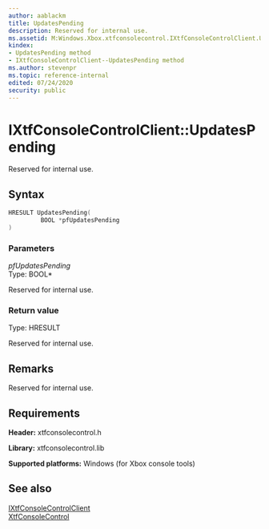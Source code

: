 ```yaml
---
author: aablackm
title: UpdatesPending
description: Reserved for internal use.
ms.assetid: M:Windows.Xbox.xtfconsolecontrol.IXtfConsoleControlClient.UpdatesPending(BOOL)
kindex:
- UpdatesPending method
- IXtfConsoleControlClient--UpdatesPending method
ms.author: stevenpr
ms.topic: reference-internal
edited: 07/24/2020
security: public
---
```


# IXtfConsoleControlClient::UpdatesPending  
  
Reserved for internal use.  
  
<a id="syntaxSection"></a>
  
## Syntax
  
```cpp
HRESULT UpdatesPending(
         BOOL *pfUpdatesPending
)  
```
  
<a id="parametersSection"></a>
  
### Parameters
  
*pfUpdatesPending*  
Type: BOOL\*  
  
Reserved for internal use.  
  
<a id="retvalSection"></a>
  
### Return value
  
Type: HRESULT  
  
Reserved for internal use.  
  
<a id="remarksSection"></a>
  
## Remarks
  
Reserved for internal use.
  
<a id="requirementsSection"></a>
  
## Requirements
  
**Header:** xtfconsolecontrol.h  
  
**Library:** xtfconsolecontrol.lib  
  
**Supported platforms:** Windows (for Xbox console tools)  
  
<a id="seealsoSection"></a>
  
## See also
  
[IXtfConsoleControlClient](../ixtfconsolecontrolclient.md)  
[XtfConsoleControl](../../../xtfconsolecontrol_members.md)  
  